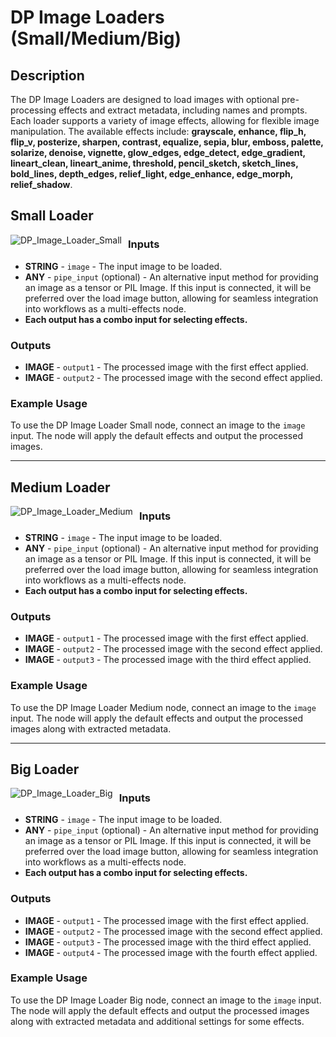 # DP Image Loaders (Small/Medium/Big)

## Description

The DP Image Loaders are designed to load images with optional pre-processing effects and extract metadata, including names and prompts. Each loader supports a variety of image effects, allowing for flexible image manipulation. The available effects include: **grayscale, enhance, flip_h, flip_v, posterize, sharpen, contrast, equalize, sepia, blur, emboss, palette, solarize, denoise, vignette, glow_edges, edge_detect, edge_gradient, lineart_clean, lineart_anime, threshold, pencil_sketch, sketch_lines, bold_lines, depth_edges, relief_light, edge_enhance, edge_morph, relief_shadow**.

## Small Loader
<img src="https://github.com/user-attachments/assets/14545cb5-6868-4446-b6ec-711bed60c956" alt="DP_Image_Loader_Small" style="float: left; margin-right: 10px;"/>

### Inputs
- **STRING** - `image` - The input image to be loaded.
- **ANY** - `pipe_input` (optional) - An alternative input method for providing an image as a tensor or PIL Image. If this input is connected, it will be preferred over the load image button, allowing for seamless integration into workflows as a multi-effects node.
- **Each output has a combo input for selecting effects.**

### Outputs
- **IMAGE** - `output1` - The processed image with the first effect applied.
- **IMAGE** - `output2` - The processed image with the second effect applied.

### Example Usage
To use the DP Image Loader Small node, connect an image to the `image` input. The node will apply the default effects and output the processed images.

---

## Medium Loader
<img src="https://github.com/user-attachments/assets/5ab0c438-8841-4e1f-b7e2-23ac449d7475" alt="DP_Image_Loader_Medium" style="float: left; margin-right: 10px;"/>

### Inputs

- **STRING** - `image` - The input image to be loaded.
- **ANY** - `pipe_input` (optional) - An alternative input method for providing an image as a tensor or PIL Image. If this input is connected, it will be preferred over the load image button, allowing for seamless integration into workflows as a multi-effects node.
- **Each output has a combo input for selecting effects.**

### Outputs

- **IMAGE** - `output1` - The processed image with the first effect applied.
- **IMAGE** - `output2` - The processed image with the second effect applied.
- **IMAGE** - `output3` - The processed image with the third effect applied.

### Example Usage
To use the DP Image Loader Medium node, connect an image to the `image` input. The node will apply the default effects and output the processed images along with extracted metadata.

---

## Big Loader
<img src="https://github.com/user-attachments/assets/c76ec189-1634-4972-bdc4-81f32167abe9" alt="DP_Image_Loader_Big" style="float: left; margin-right: 10px;"/>

### Inputs
- **STRING** - `image` - The input image to be loaded.
- **ANY** - `pipe_input` (optional) - An alternative input method for providing an image as a tensor or PIL Image. If this input is connected, it will be preferred over the load image button, allowing for seamless integration into workflows as a multi-effects node.
- **Each output has a combo input for selecting effects.**

### Outputs
- **IMAGE** - `output1` - The processed image with the first effect applied.
- **IMAGE** - `output2` - The processed image with the second effect applied.
- **IMAGE** - `output3` - The processed image with the third effect applied.
- **IMAGE** - `output4` - The processed image with the fourth effect applied.

### Example Usage
To use the DP Image Loader Big node, connect an image to the `image` input. The node will apply the default effects and output the processed images along with extracted metadata and additional settings for some effects.
